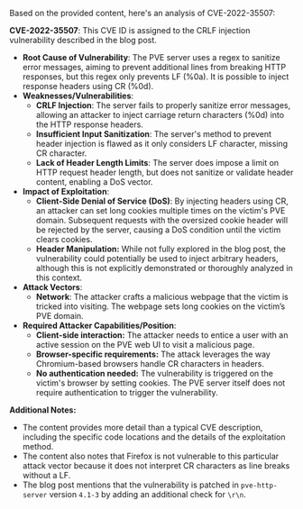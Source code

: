 Based on the provided content, here's an analysis of CVE-2022-35507:

**CVE-2022-35507**: This CVE ID is assigned to the CRLF injection vulnerability described in the blog post.

*   **Root Cause of Vulnerability**: The PVE server uses a regex to sanitize error messages, aiming to prevent additional lines from breaking HTTP responses, but this regex only prevents LF (%0a). It is possible to inject response headers using CR (%0d).
*   **Weaknesses/Vulnerabilities**:
    *   **CRLF Injection**: The server fails to properly sanitize error messages, allowing an attacker to inject carriage return characters (%0d) into the HTTP response headers.
    *   **Insufficient Input Sanitization**:  The server's method to prevent header injection is flawed as it only considers LF character, missing CR character.
    *   **Lack of Header Length Limits**: The server does impose a limit on HTTP request header length, but does not sanitize or validate header content, enabling a DoS vector.
*   **Impact of Exploitation**:
    *   **Client-Side Denial of Service (DoS)**: By injecting headers using CR, an attacker can set long cookies multiple times on the victim's PVE domain.  Subsequent requests with the oversized cookie header will be rejected by the server, causing a DoS condition until the victim clears cookies.
    *   **Header Manipulation:**  While not fully explored in the blog post, the vulnerability could potentially be used to inject arbitrary headers, although this is not explicitly demonstrated or thoroughly analyzed in this context.
*   **Attack Vectors**:
    *   **Network**: The attacker crafts a malicious webpage that the victim is tricked into visiting. The webpage sets long cookies on the victim’s PVE domain.
*   **Required Attacker Capabilities/Position**:
    *   **Client-side interaction:** The attacker needs to entice a user with an active session on the PVE web UI to visit a malicious page.
    *   **Browser-specific requirements:** The attack leverages the way Chromium-based browsers handle CR characters in headers.
    *   **No authentication needed:** The vulnerability is triggered on the victim's browser by setting cookies. The PVE server itself does not require authentication to trigger the vulnerability.

**Additional Notes:**
* The content provides more detail than a typical CVE description, including the specific code locations and the details of the exploitation method.
* The content also notes that Firefox is not vulnerable to this particular attack vector because it does not interpret CR characters as line breaks without a LF.
* The blog post mentions that the vulnerability is patched in `pve-http-server` version `4.1-3` by adding an additional check for `\r\n`.